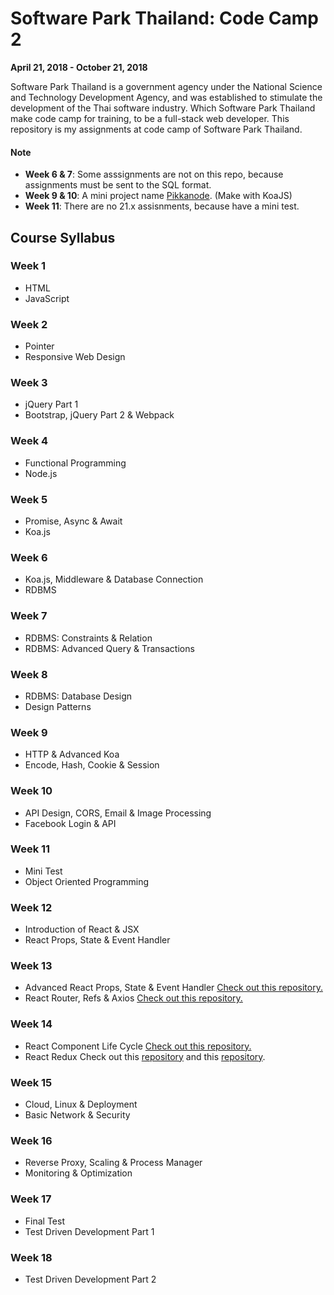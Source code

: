 # Software Park Thailand: Code Camp 2
**April 21, 2018 - October 21, 2018**

Software Park Thailand is a government agency under the National Science and Technology Development Agency, and was established to stimulate the development of the Thai software industry. Which Software Park Thailand make code camp for training, to be a full-stack web developer. This repository is my assignments at code camp of Software Park Thailand.

#### Note
* **Week 6 & 7**: Some asssignments are not on this repo, because assignments must be sent to the SQL format.
* **Week 9 & 10**: A mini project name [Pikkanode](https://github.com/EpicHigh/pikkanode). (Make with KoaJS)
* **Week 11**: There are no 21.x assisnments, because have a mini test.
## Course Syllabus
### Week 1 
- HTML
- JavaScript
### Week 2
- Pointer
- Responsive Web Design
### Week 3
- jQuery Part 1
- Bootstrap, jQuery Part 2 & Webpack
### Week 4
- Functional Programming
- Node.js
### Week 5
- Promise, Async & Await
- Koa.js
### Week 6
- Koa.js, Middleware & Database Connection
- RDBMS
### Week 7
- RDBMS: Constraints & Relation
- RDBMS: Advanced Query & Transactions
### Week 8
- RDBMS: Database Design
- Design Patterns
### Week 9
- HTTP & Advanced Koa
- Encode, Hash, Cookie & Session
### Week 10
- API Design, CORS, Email & Image Processing
- Facebook Login & API
### Week 11
- Mini Test
- Object Oriented Programming
### Week 12
- Introduction of React & JSX
- React Props, State & Event Handler
### Week 13
- Advanced React Props, State & Event Handler [Check out this repository.](https://github.com/EpicHigh/indecision-app)
- React Router, Refs & Axios [Check out this repository.](https://github.com/EpicHigh/pikkanode-x-react)
### Week 14
- React Component Life Cycle [Check out this repository.](https://github.com/EpicHigh/pikkanode-x-react)
- React Redux Check out this [repository](https://github.com/EpicHigh/pikkanode-x-react) and this [repository](https://github.com/EpicHigh/user-generator-app-redux).
### Week 15
- Cloud, Linux & Deployment
- Basic Network & Security
### Week 16
-  Reverse Proxy, Scaling & Process Manager
-  Monitoring & Optimization
### Week 17
- Final Test
- Test Driven Development Part 1
### Week 18
- Test Driven Development Part 2

